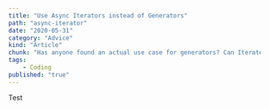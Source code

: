 ```yaml
---
title: "Use Async Iterators instead of Generators"
path: "async-iterator"
date: "2020-05-31"
category: "Advice"
kind: "Article"
chunk: "Has anyone found an actual use case for generators? Can Iterators and Async Iterators completely replace your generators? What is that star hiding?"
tags:
    - Coding
published: "true"
---
```





Test